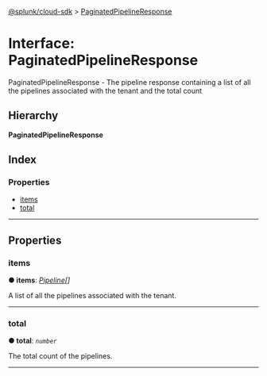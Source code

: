[@splunk/cloud-sdk](../README.md) > [PaginatedPipelineResponse](../interfaces/paginatedpipelineresponse.md)

# Interface: PaginatedPipelineResponse

PaginatedPipelineResponse - The pipeline response containing a list of all the pipelines associated with the tenant and the total count

## Hierarchy

**PaginatedPipelineResponse**

## Index

### Properties

* [items](paginatedpipelineresponse.md#items)
* [total](paginatedpipelineresponse.md#total)

---

## Properties

<a id="items"></a>

###  items

**● items**: *[Pipeline](pipeline.md)[]*

A list of all the pipelines associated with the tenant.

___
<a id="total"></a>

###  total

**● total**: *`number`*

The total count of the pipelines.

___

